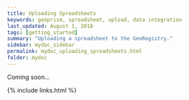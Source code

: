 ```yaml
---
title: Uploading Spreadsheets
keywords: geoprism, spreadsheet, upload, data integration
last_updated: August 1, 2018
tags: [getting_started]
summary: "Uploading a spreadsheet to the GeoRegistry."
sidebar: mydoc_sidebar
permalink: mydoc_uploading_spreadsheets.html
folder: mydoc
---
```


Coming soon...


{% include links.html %}
